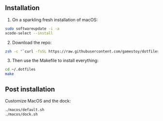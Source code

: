 ## Installation
1. On a sparkling fresh installation of macOS:
```bash
sudo softwareupdate -i -a
xcode-select --install
```

2. Download the repo:
```bash
zsh -c "`curl -fsSL https://raw.githubusercontent.com/gamestoy/dotfiles/master/remote-install.sh`"
```

3. Then use the Makefile to install everything:
```bash
cd ~/.dotfiles
make
```

## Post installation
Customize MacOS and the dock:
```bash
./macos/default.sh
./macos/dock.sh
```
